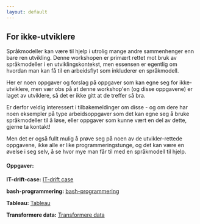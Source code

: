 ```yaml
---
layout: default
---
```


## For ikke-utviklere

Språkmodeller kan være til hjelp i utrolig mange andre sammenhenger enn bare ren utvikling.
Denne workshopen er primært rettet mot bruk av språkmodeller i en utviklingskontekst, 
men essensen er egentlig om hvordan man kan få til en arbeidsflyt som inkluderer en språkmodell.

Her er noen oppgaver og forslag på oppgaver som kan egne seg for ikke-utviklere, 
men vær obs på at denne workshop'en (og disse oppgavene) er laget av utviklere,
så det er ikke gitt at de treffer så bra.

Er derfor veldig interessert i tilbakemeldinger om disse - 
og om dere har noen eksempler på type arbeidsoppgaver som det kan egne seg å bruke
språkmodeller til å løse, eller oppgaver som kunne vært en del av dette,
gjerne ta kontakt!

Men det er også fullt mulig å prøve seg på noen av de utvikler-rettede oppgavene,
ikke alle er like programmeringstunge, og det kan være en øvelse i seg selv, å se hvor mye man får til 
med en språkmodell til hjelp.

#### Oppgaver:

**IT-drift-case:** [IT-drift case](./exercises/IT-drift-case.md)

**bash-programmering:** [bash-programmering](./exercises/Bash-programmering.md)

**Tableau:** [Tableau](./exercises/Tableau.md)

**Transformere data:** [Transformere data](./exercises/Transformere-data.md)